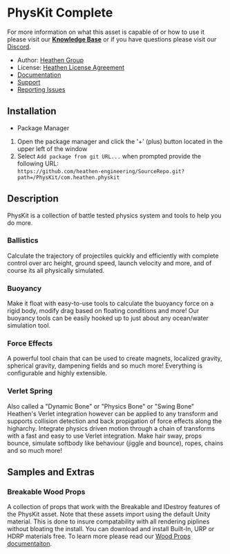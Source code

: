 # PhysKit Complete

For more information on what this asset is capable of or how to use it please visit our **[Knowledge Base](https://kb.heathenengineering.com/assets/physkit)** or if you have questions please visit our [Discord](https://discord.gg/6X3xrRc).

* Author: [Heathen Group](https://www.heathen.group)
* License: [Heathen License Agreement](https://github.com/heathen-engineering/SourceRepo/blob/main/LICENSE.md)
* [Documentation](https://kb.heathenengineering.com/assets/physkit)
* [Support](https://discord.gg/6X3xrRc)
* [Reporting Issues](https://github.com/heathen-engineering/SourceRepo/issues)
  
## Installation
* Package Manager
1) Open the package manager and click the '+' (plus) button located in the upper left of the window
2) Select `Add package from git URL...` when prompted provide the following URL:  
`https://github.com/heathen-engineering/SourceRepo.git?path=/PhysKit/com.heathen.physkit`  

## Description
PhysKit is a collection of battle tested physics system and tools to help you do more.

### Ballistics
Calculate the trajectory of projectiles quickly and efficiently with complete control over arc height, ground speed, launch velocity and more, and of course its all physically simulated.

### Buoyancy
Make it float with easy-to-use tools to calculate the buoyancy force on a rigid body, modify drag based on floating conditions and more! Our buoyancy tools can be easily hooked up to just about any ocean/water simulation tool.

### Force Effects
A powerful tool chain that can be used to create magnets, localized gravity, spherical gravity, dampening fields and so much more! Everything is configurable and highly extensible.

### Verlet Spring
Also called a "Dynamic Bone" or "Physics Bone" or "Swing Bone" Heathen's Verlet integration however can be applied to any transform and supports collision detection and back propigation of force effects along the higharchy. Integrate physics driven motion through a chain of transforms with a fast and easy to use Verlet integration. Make hair sway, props bounce, simulate softbody like behaviour (jiggle and bounce), ropes, chains and so much more!

## Samples and Extras
### Breakable Wood Props
A collection of props that work with the Breakable and IDestroy features of the PhysKit asset. Note that these assets import using the default Unity material. This is done to insure compatability with all rendering piplines without bloating the install. You can download and install Built-In, URP or HDRP materials free. To learn more please read our [Wood Props documentaiton](https://kb.heathenengineering.com/assets/art-assets/breakable/wood-props).



